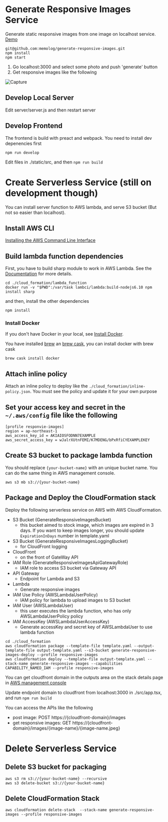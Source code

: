 # Generate Responsive Images Service
Generate static responsive images from one image on localhost service.
[Demo](https://memolog.github.io/generate-responsive-images-service/)

```
git@github.com:memolog/generate-responsive-images.git
npm install
npm start
```

1. Go localhost:3000 and select some photo and push 'generate' button
2. Get responsive images like the following

![Capture](https://memolog.github.com/blog/assets/images/generate-responsive-images.png)

## Develop Local Server
Edit server/server.js and then restart server

## Develop Frontend

The frontend is build with preact and webpack. You need to install dev depenencies first
```
npm run develop
```

Edit files in ./static/src, and then ```npm run build```

# Create Serverless Service (still on development though)
You can install server function to AWS lambda, and serve S3 bucket (But not so easier than localhost).

## Install AWS CLI

[Installing the AWS Command Line Interface](https://docs.aws.amazon.com/cli/latest/userguide/installing.html)

## Build lambda function dependencies

First, you have to build sharp module to work in AWS Lambda. See the [Documentation](http://sharp.pixelplumbing.com/en/latest/install/#aws-lambda) for more details.

```
cd ./cloud_formation/lambda_function
docker run -v "$PWD":/var/task lambci/lambda:build-nodejs6.10 npm install sharp
```

and then, install the other dependencies

```
npm install
```

### Install Docker
If you don't have Docker in your local, see [Install Docker](https://docs.docker.com/engine/installation/).

You have installed [brew](https://brew.sh/) an [brew cask](https://caskroom.github.io/), you can install docker with brew cask

```
brew cask install docker
```

## Attach inline policy
Attach an inline policy to deploy like the `./cloud_formation/inline-policy.json`. You must see the policy and update it for your own purpose

## Set your access key and secret in the `~/.aws/config` file like the following
```
[profile responvie-images]
region = ap-northeast-1
aws_access_key_id = AKIAIOSFODNN7EXAMPLE
aws_secret_access_key = wJalrXUtnFEMI/K7MDENG/bPxRfiCYEXAMPLEKEY
```

## Create S3 bucket to package lambda function

You should replace `{your-bucket-name}` with an unique bucket name.
You can do the same thing in AWS management console.

```
aws s3 mb s3://{your-bucket-name}
```

## Package and Deploy the CloudFormation stack
Deploy the following serverless service on AWS with AWS CloudFormation.
- S3 Bucket (GenerateResponsiveImagesBucket)
  - this bucket aimed to stock image, which images are expired in 3 days. If you want to keep images longer, you should update `ExpirationInDays` number in template.yaml
- S3 Bucket (GenerateResponsiveImagesLoggingBucket)
  - for CloudFront logging
- CloudFront
  - on the front of GateWay API
- IAM Role (GenerateResponsiveImagesApiGatewayRole)
  - IAM role to access S3 bucket via Gateway API
- API Gateway
  - Endpoint for Lambda and S3
- Lambda
  - Generate responsive images
- IAM Use Policy (AWSLambdaUserPolicy)
  - IAM policy for lambda to upload images to S3 bucket
- IAM User (AWSLambdaUser)
  - this user executes the lambda function, who has only AWSLambdaUserPolicy policy
- IAM AccessKey (AWSLambdaUserAccessKey)
  - Generate accessKey and secret key of AWSLambdaUser to use lambda function

```
cd ./cloud_formation
aws cloudformation package --template-file template.yaml --output-template-file output-template.yaml --s3-bucket generate-responsive-images-deploy --profile responsive-images
aws cloudformation deploy --template-file output-template.yaml --stack-name generate-responsive-images --capabilities CAPABILITY_NAMED_IAM --profile responsive-images
```

You can get cloudfront domain in the outputs area on the stack details page in [AWS management console](https://console.aws.amazon.com/cloudformation/home)

Update endpoint domain to cloudfront from localhost:3000 in ./src/app.tsx, and run `npm run build`

You can access the APIs like the following
- post image: POST https://{cloudfront-domain}/images
- get responsive images: GET https://{cloudfront-domain}/images/{image-name}/{image-name.jpeg}

# Delete Serverless Service
## Delete S3 bucket for packaging
```
aws s3 rm s3://{your-bucket-name} --recursive
aws s3 delete-bucket s3://{your-bucket-name}
```

## Delete CloudFormation Stack
```
aws cloudformation delete-stack  --stack-name generate-responsive-images --profile responsive-images
```
